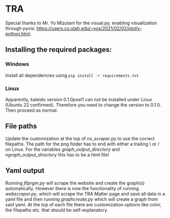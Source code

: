 # TRA
Special thanks to Mr. Yo Mizutani for the visual.py, enabling visualization through pyvis: https://users.cs.utah.edu/~yos/2021/02/02/plotly-python.html.

## Installing the required packages:
### Windows
Install all dependencies using ```pip install -r requirements.txt```
### Linux
Apparently, kaleido version 0.1.0post1 can not be installed under Linux (Ubuntu 22 confirmed). Therefore you need to change the version to 0.1.0. Then proceed as normal.
## File paths
Update the customization at the top of nx_scraper.py to use the correct filepaths. The path for the png folder has to end with either a trailing \ or / on Linux. For the variables _graph_output_directory_ and _ngraph_output_directory_ this has to be a html file!
## Yaml output
Running _fllprgm.py_ will scrape the website and create the graph(s) automatically. However there is now the functionality of running _webscraper.py_, which will scrape the TRA Matter page and save all data in a yaml file and then running _graphcreate.py_ which will create a graph from said yaml. At the top of each file there are customization options like color, the filepaths etc. that should be self-explanatory.
